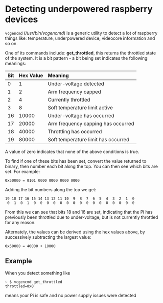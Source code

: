 # Detecting underpowered raspberry devices
`vcgencmd` (_/usr/bin/vcgencmd_) is a generic utility to detect a lot of raspberry things like: temperature, underpowered device,
videocore information and so on.

One of its commands include: **get_throttled**, this returns the throttled state of the system. It is a bit pattern - a bit being set 
indicates the following meanings:

| Bit |	Hex Value | Meaning
|---- |---------- |:------------------------------------------------ |
| 0   | 1	      | Under-voltage detected
| 1	  | 2	      | Arm frequency capped
| 2	  | 4	      | Currently throttled
| 3	  | 8	      | Soft temperature limit active
| 16  | 10000 	  | Under-voltage has occurred
| 17  | 20000 	  | Arm frequency capping has occurred
| 18  | 40000 	  | Throttling has occurred
| 19  |	80000  	  | Soft temperature limit has occurred

A value of zero indicates that none of the above conditions is true.

To find if one of these bits has been set, convert the value returned to binary,
then number each bit along the top. You can then see which bits are set. For example:
```
0x50000 = 0101 0000 0000 0000 0000
```

Adding the bit numbers along the top we get:
```
19 18 17 16 15 14 13 12 11 10  9  8  7  6  5  4  3  2  1  0
 0  1  0  1  0  0  0  0  0  0  0  0  0  0  0  0  0  0  0  0
```

From this we can see that bits 18 and 16 are set, indicating that the Pi has previously been throttled due to under-voltage,
but is not currently throttled for any reason.

Alternately, the values can be derived using the hex values above, by successively subtracting the largest value:
```
0x50000 = 40000 + 10000
```

## Example
When you detect something like
```
~ $ vcgencmd get_throttled
throttled=0x0
```
means your Pi is safe and no power supply issues were detected 
